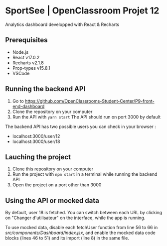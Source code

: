 # SportSee | OpenClassroom Projet 12

Analytics dashboard developped with React & Recharts

## Prerequisites

- Node.js
- React v17.0.2
- Recharts v2.1.8
- Prop-types v15.8.1
- VSCode

## Running the backend API
1. Go to https://github.com/OpenClassrooms-Student-Center/P9-front-end-dashboard 
3. Clone the repository on your computer
4. Run the API with `yarn start`
The API should run on port 3000 by default

The backend API has two possible users you can check in your browser :
- localhost:3000/user/12
- localhost:3000/user/18

## Lauching the project
1. Clone this repository on your computer
2. Run the project with `npm start` in a terminal while running the backend API
3. Open the project on a port other than 3000

## Using the API or mocked data
By default, user 18 is fetched. You can switch between each URL by clicking on "Changer d'utilisateur" on the interface, while the app is running.

  To use mocked data, disable each fetchUser function from line 56 to 66 in *src/components/Dashboard/index.jsx*, and enable the mocked data code blocks (lines 46 to 51) and its import (line 8) in the same file.  